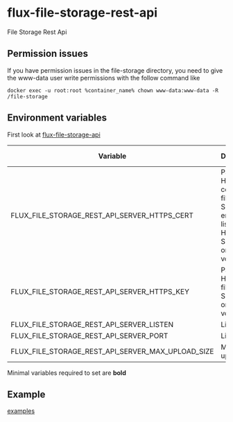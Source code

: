 # flux-file-storage-rest-api

File Storage Rest Api

## Permission issues

If you have permission issues in the file-storage directory, you need to give the www-data user write permissions with the follow command like

```shell
docker exec -u root:root %container_name% chown www-data:www-data -R /file-storage
```

## Environment variables

First look at [flux-file-storage-api](https://github.com/fluxfw/flux-file-storage-api#environment-variables)

| Variable | Description | Default value |
| -------- | ----------- | ------------- |
| FLUX_FILE_STORAGE_REST_API_SERVER_HTTPS_CERT | Path to HTTPS certificate file<br>Set this will enable listen on HTTPS<br>Should be on a volume | *-* |
| FLUX_FILE_STORAGE_REST_API_SERVER_HTTPS_KEY | Path to HTTPS key file<br>Should be on a volume | *-* |
| FLUX_FILE_STORAGE_REST_API_SERVER_LISTEN | Listen IP | 0.0.0.0 |
| FLUX_FILE_STORAGE_REST_API_SERVER_PORT | Listen port | 9501 |
| FLUX_FILE_STORAGE_REST_API_SERVER_MAX_UPLOAD_SIZE | Maximal file upload size | 104857600 |

Minimal variables required to set are **bold**

## Example

[examples](examples)
